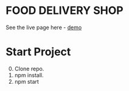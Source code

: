 # FOOD DELIVERY SHOP

See the live page here -
[demo](https://mariia-kovalova.github.io/food-delivery-shop/)

# Start Project

0. Clone repo.
1. npm install.
2. npm start
